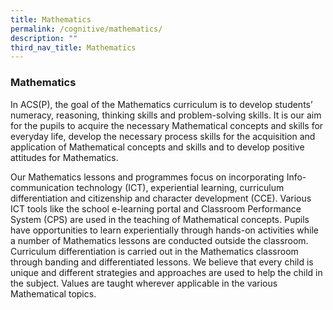 ```yaml
---
title: Mathematics
permalink: /cognitive/mathematics/
description: ""
third_nav_title: Mathematics
---
```

### **Mathematics**
In ACS(P), the goal of the Mathematics curriculum is to develop students’ numeracy, reasoning, thinking skills and problem-solving skills. It is our aim for the pupils to acquire the necessary Mathematical concepts and skills for everyday life, develop the necessary process skills for the acquisition and application of Mathematical concepts and skills and to develop positive attitudes for Mathematics.

Our Mathematics lessons and programmes focus on incorporating Info-communication technology (ICT), experiential learning, curriculum differentiation and citizenship and character development (CCE). Various ICT tools like the school e-learning portal and Classroom Performance System (CPS) are used in the teaching of Mathematical concepts. Pupils have opportunities to learn experientially through hands-on activities while a number of Mathematics lessons are conducted outside the classroom. Curriculum differentiation is carried out in the Mathematics classroom through banding and differentiated lessons. We believe that every child is unique and different strategies and approaches are used to help the child in the subject. Values are taught wherever applicable in the various Mathematical topics.